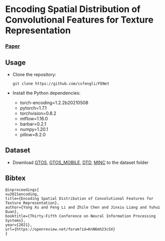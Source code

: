# Encoding Spatial Distribution of Convolutional Features for Texture Representation


### [Paper](https://openreview.net/pdf?id=KnN6mh23cSX)

## Usage
- Clone the repository:

   ```shell
   git clone https://github.com/csfengli/FENet
   ```
- Install the Python dependencies:

   - torch-encoding=1.2.2b20210508
   - pytorch=1.7.1
   - torchvision=0.8.2
   - mlflow=1.16.0
   - barbar=0.2.1
   - numpy=1.20.1
   - pillow=8.2.0

## Dataset
- Download [GTOS](https://1drv.ms/u/s!AmTf4gl42ObncLmEnEv4R5LyxT4?e=ekkFfX), [GTOS_MOBILE](https://1drv.ms/u/s!AmTf4gl42ObnblEtikrw4HfD9fc?e=LjJir4), [DTD](https://www.robots.ox.ac.uk/~vgg/data/dtd/download/dtd-r1.0.1.tar.gz), [MINC](http://opensurfaces.cs.cornell.edu/static/minc/minc-2500.tar.gz) to the dataset folder

## Bibtex
```
@inproceedings{
xu2021encoding,
title={Encoding Spatial Distribution of Convolutional Features for Texture Representation},
author={Yong Xu and Feng Li and Zhile Chen and Jinxiu Liang and Yuhui Quan},
booktitle={Thirty-Fifth Conference on Neural Information Processing Systems},
year={2021},
url={https://openreview.net/forum?id=KnN6mh23cSX}
}
```



